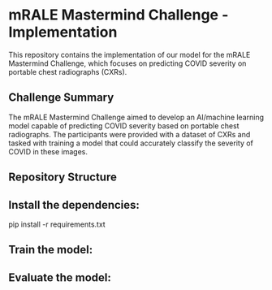 # mRALE Mastermind Challenge - Implementation
This repository contains the implementation of our model for the mRALE Mastermind Challenge, which focuses on predicting COVID severity on portable chest radiographs (CXRs).

## Challenge Summary
The mRALE Mastermind Challenge aimed to develop an AI/machine learning model capable of predicting COVID severity based on portable chest radiographs. The participants were provided with a dataset of CXRs and tasked with training a model that could accurately classify the severity of COVID in these images.

## Repository Structure

## Install the dependencies:

pip install -r requirements.txt

## Train the model:

## Evaluate the model:

